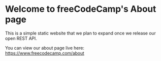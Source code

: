 # Welcome to freeCodeCamp's About page

This is a simple static website that we plan to expand once we release our open REST API.

You can view our about page live here: https://www.freecodecamp.com/about

